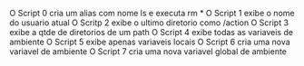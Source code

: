 O Script 0 cria um alias com nome ls e executa rm *
O Script 1 exibe o nome do usuario atual
O Scritp 2 exibe o ultimo diretorio como /action
O Script 3 exibe a qtde de diretorios de um path
O Script 4 exibe todas as variaveis de ambiente
O Script 5 exibe apenas variaveis locais
O Script 6 cria uma nova variavel de ambiente
O Script 7 cria uma nova variavel global de ambiente

